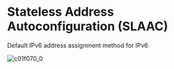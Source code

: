 # Stateless Address Autoconfiguration (SLAAC)

Default IPv6 address assignment method for IPv6 
 
![c01f070_0](https://github.optum.com/storage/user/59362/files/8c91c45a-98fd-4996-aac0-ea103adfa7ac)
